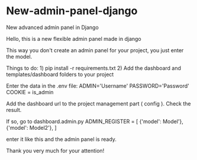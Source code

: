 # New-admin-panel-django
New advanced admin panel in Django


Hello, this is a new flexible admin panel made in django

This way you don't create an admin panel for your project, you just enter the model.

Things to do:
    1) pip install -r requirements.txt
     2) Add the dashboard and templates/dashboard folders to your project

Enter the data in the .env file:
     ADMIN='Username'
     PASSWORD='Password'
     COOKIE = is_admin

Add the dashboard url to the project management part ( config ).
Check the result.

If so, go to dashboard.admin.py
     ADMIN_REGISTER = [
          {'model': Model'},
                 {'model': Model2'},
     ]

enter it like this and the admin panel is ready.


Thank you very much for your attention!
